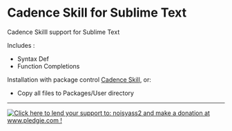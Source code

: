 # Cadence Skill for Sublime Text

Cadence Skilll support for Sublime Text<br>

Includes :
- Syntax Def
- Function Completions
  
Installation with package control [Cadence Skill](https://packagecontrol.io/packages/CadenceSkill), or:
- Copy all files to Packages/User directory

---

<a href='http://www.pledgie.com/campaigns/21855'><img alt='Click here to lend your support to: noisyass2 and make a donation at www.pledgie.com !' src='http://www.pledgie.com/campaigns/21855.png?skin_name=chrome' border='0' /></a>

